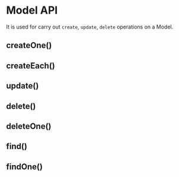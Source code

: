 # Model API

It is used for carry out `create`, `update`, `delete` operations on a Model.

## createOne()

## createEach()

## update()

## delete()

## deleteOne()

## find()

## findOne()